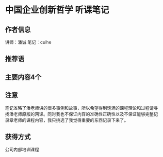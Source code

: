# 中国企业创新哲学 听课笔记

## 作者信息

讲师：潘诚
笔记：cuihe

## 推荐语


## 主要内容4个


## 注意

笔记省略了潘老师讲的很多事例和故事，所以希望得到饱满的课程理论和过程请寻找潘老师原版的网课。同时我也不保证内容的准确性正确性以及不保证能够完整记录章老师的课程内容，我只挑选了我觉得重要的东西记录下来了。

## 获得方式
公司内部培训课程  
